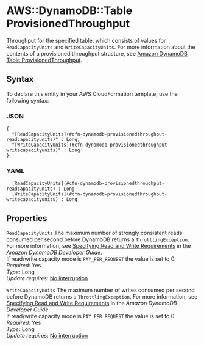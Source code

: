 # AWS::DynamoDB::Table ProvisionedThroughput<a name="aws-properties-dynamodb-provisionedthroughput"></a>

Throughput for the specified table, which consists of values for `ReadCapacityUnits` and `WriteCapacityUnits`\. For more information about the contents of a provisioned throughput structure, see [Amazon DynamoDB Table ProvisionedThroughput](https://docs.aws.amazon.com/AWSCloudFormation/latest/UserGuide/aws-properties-dynamodb-provisionedthroughput.html)\. 

## Syntax<a name="aws-properties-dynamodb-provisionedthroughput-syntax"></a>

To declare this entity in your AWS CloudFormation template, use the following syntax:

### JSON<a name="aws-properties-dynamodb-provisionedthroughput-syntax.json"></a>

```
{
  "[ReadCapacityUnits](#cfn-dynamodb-provisionedthroughput-readcapacityunits)" : Long,
  "[WriteCapacityUnits](#cfn-dynamodb-provisionedthroughput-writecapacityunits)" : Long
}
```

### YAML<a name="aws-properties-dynamodb-provisionedthroughput-syntax.yaml"></a>

```
﻿  [ReadCapacityUnits](#cfn-dynamodb-provisionedthroughput-readcapacityunits) : Long
﻿  [WriteCapacityUnits](#cfn-dynamodb-provisionedthroughput-writecapacityunits) : Long
```

## Properties<a name="aws-properties-dynamodb-provisionedthroughput-properties"></a>

`ReadCapacityUnits`  <a name="cfn-dynamodb-provisionedthroughput-readcapacityunits"></a>
The maximum number of strongly consistent reads consumed per second before DynamoDB returns a `ThrottlingException`\. For more information, see [Specifying Read and Write Requirements](https://docs.aws.amazon.com/amazondynamodb/latest/developerguide/WorkingWithTables.html#ProvisionedThroughput) in the *Amazon DynamoDB Developer Guide*\.  
If read/write capacity mode is `PAY_PER_REQUEST` the value is set to 0\.  
*Required*: Yes  
*Type*: Long  
*Update requires*: [No interruption](https://docs.aws.amazon.com/AWSCloudFormation/latest/UserGuide/using-cfn-updating-stacks-update-behaviors.html#update-no-interrupt)

`WriteCapacityUnits`  <a name="cfn-dynamodb-provisionedthroughput-writecapacityunits"></a>
The maximum number of writes consumed per second before DynamoDB returns a `ThrottlingException`\. For more information, see [Specifying Read and Write Requirements](https://docs.aws.amazon.com/amazondynamodb/latest/developerguide/WorkingWithTables.html#ProvisionedThroughput) in the *Amazon DynamoDB Developer Guide*\.  
If read/write capacity mode is `PAY_PER_REQUEST` the value is set to 0\.  
*Required*: Yes  
*Type*: Long  
*Update requires*: [No interruption](https://docs.aws.amazon.com/AWSCloudFormation/latest/UserGuide/using-cfn-updating-stacks-update-behaviors.html#update-no-interrupt)